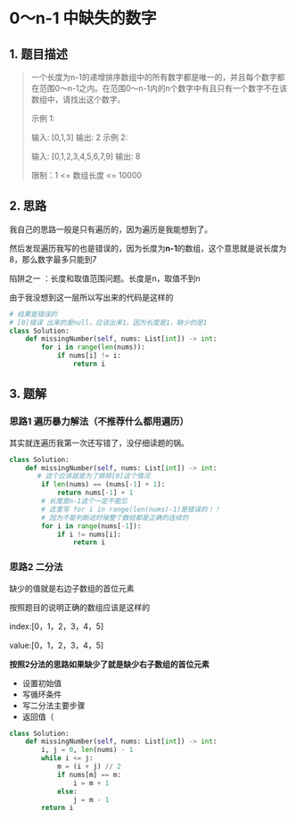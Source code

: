 # 0～n-1 中缺失的数字

## 1. 题目描述

> 一个长度为n-1的递增排序数组中的所有数字都是唯一的，并且每个数字都在范围0～n-1之内。在范围0～n-1内的n个数字中有且只有一个数字不在该数组中，请找出这个数字。
>
>  示例 1:
>
> 输入: [0,1,3]
>输出: 2
> 示例 2:
> 
> 输入: [0,1,2,3,4,5,6,7,9]
>输出: 8
> 
> 限制：1 <= 数组长度 <= 10000

## 2. 思路

我自己的思路一般是只有遍历的，因为遍历是我能想到了。

然后发现遍历我写的也是错误的，因为长度为**n-1**的数组，这个意思就是说长度为8，那么数字最多只能到7

陷阱之一 ：长度和取值范围问题。长度是n，取值不到n

由于我没想到这一层所以写出来的代码是这样的

```python
# 结果是错误的
# [0]错误 出来的是null，应该出来1。因为长度是1，缺少的是1
class Solution:
    def missingNumber(self, nums: List[int]) -> int:
        for i in range(len(nums)):
            if nums[i] != i:
                return i
```

## 3. 题解

### 思路1 遍历暴力解法（不推荐什么都用遍历）

其实就连遍历我第一次还写错了，没仔细读题的锅。

```python
class Solution:
    def missingNumber(self, nums: List[int]) -> int:
       # 这个应该就是为了排除[0]这个情况
        if len(nums) == (nums[-1] + 1):
            return nums[-1] + 1
        # 长度是n-1这个一定不能忘
        # 这里写 for i in range(len(nums)-1)是错误的！！
        # 因为不能判断这时候整个数组都是正确的连续的
        for i in range(nums[-1]):
            if i != nums[i]:
                return i
```

### 思路2  二分法

缺少的值就是右边子数组的首位元素

按照题目的说明正确的数组应该是这样的

index:[0，1，2，3，4，5]

value:[0，1，2，3，4，5]

**按照2分法的思路如果缺少了就是缺少右子数组的首位元素**

- 设置初始值
- 写循环条件
- 写二分法主要步骤
- 返回值（

```python
class Solution:
    def missingNumber(self, nums: List[int]) -> int:
        i, j = 0, len(nums) - 1
        while i <= j:
            m = (i + j) // 2
            if nums[m] == m: 
                i = m + 1
            else: 
                j = m - 1
        return i
```



